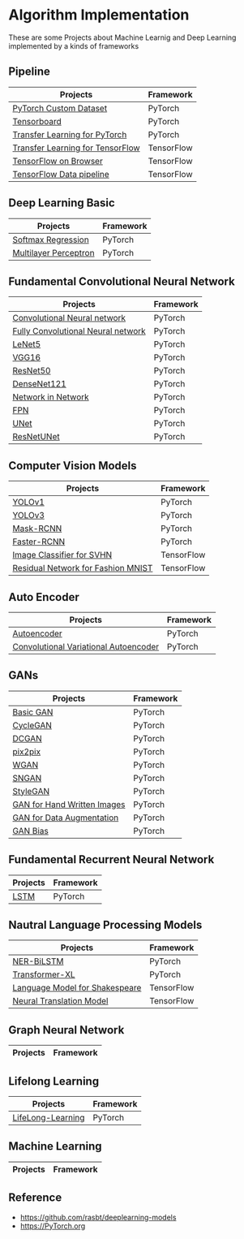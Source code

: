 # Algorithm Implementation

These are some Projects about Machine Learnig and Deep Learning implemented by a kinds of frameworks




## Pipeline
|  Projects |  Framework |
| --- | --- |
[PyTorch Custom Dataset](./Pipeline/Custom-Dataset.ipynb)| PyTorch |
[Tensorboard](./Pipeline/Tensorboard.ipynb)| PyTorch |
[Transfer Learning for PyTorch ](./Pipeline/PyTorch-TransferLearning.ipynb)| PyTorch |
[Transfer Learning for TensorFlow](./Pipeline/TensorFlow-Transfer-Learning)| TensorFlow |
[TensorFlow on Browser](./Pipeline/TF-Browser)| TensorFlow |
[TensorFlow Data pipeline](./Pipeline/TensorFlow-Data-pipeline.ipynb)| TensorFlow |



## Deep Learning Basic
|  Projects |  Framework |
| --- | --- |
|[Softmax Regression](./Deep-Learning-Basic/Softmax-Regression.ipynb)| PyTorch |
|[Multilayer Perceptron](./Deep-Learning-Basic/Multilayer-Perceptron.ipynb)| PyTorch |


## Fundamental Convolutional Neural Network
| Projects |  Framework |
| --- | --- |
|[Convolutional Neural network](./Fundamental-CNNs/Convolutional-Neural-network.ipynb)| PyTorch |
|[Fully Convolutional Neural network](./Fundamental-CNNs/Fully-Convolutional-Neural-Network.ipynb)| PyTorch |
|[LeNet5](./Fundamental-CNNs/LeNet-5.ipynb)| PyTorch |
|[VGG16](./Fundamental-CNNs/VGG-16.ipynb)| PyTorch |
|[ResNet50](./Fundamental-CNNs/ResNet-50.ipynb)| PyTorch |
|[DenseNet121](./Fundamental-CNNs/DenseNet-121.ipynb)| PyTorch |
|[Network in Network](./Fundamental-CNNs/Network-in-Network.ipynb)| PyTorch |
|[ FPN ](./Fundamental-CNNs/FPN.ipynb)| PyTorch |
|[UNet](./Fundamental-CNNs/U-Net.ipynb)| PyTorch |
|[ ResNetUNet ](./v/ResNet-UNet.ipynb)| PyTorch |


## Computer Vision Models
| Projects |  Framework |
| --- | --- |
|[YOLOv1](./Computer-Vision-Models/YOLO-v1.ipynb)| PyTorch |
|[YOLOv3](./Computer-Vision-Models/YOLO-v3/YOLOv3.ipynb)| PyTorch |
|[Mask-RCNN](./Computer-Vision-Models/Mask-RCNN)| PyTorch |
|[Faster-RCNN](./Computer-Vision-Models/Faster-RCNN)| PyTorch |
|[Image Classifier for SVHN](./Computer-Vision-Models/Image-Classifier-SVHN.ipynb)| TensorFlow |
|[Residual Network for Fashion MNIST](./Computer-Vision-Models/Residual-Network-Fashion-MNIST.ipynb)| TensorFlow |

## Auto Encoder
|  Projects |  Framework |
| --- | --- |
|[Autoencoder](./Auto-Encoder/Basic-Auto-Encoder.ipynb)| PyTorch |
|[ Convolutional Variational Autoencoder](./Auto-Encoder/Convolutional-Variational-Autoencoder.ipynb)| PyTorch |


## GANs
|  Projects |  Framework |
| --- | --- |
|[Basic GAN](./GANs/Basic-GAN.ipynb)| PyTorch |
|[CycleGAN](./GANs/CycleGAN)| PyTorch |
|[DCGAN](./GANs/DCGAN)| PyTorch |
|[pix2pix](./GANs/pix2pix)| PyTorch |
|[WGAN](./GANs/WGAN)| PyTorch |
|[SNGAN](./GANs/SNGAN.ipynb)| PyTorch |
|[StyleGAN](./GANs/StyleGAN)| PyTorch |
|[GAN for Hand Written Images](./GANs/GAN-Hand-Written-Images)| PyTorch |
|[GAN for Data Augmentation](./GANs/GAN-Data-Augmentation)| PyTorch |
|[GAN Bias](./GANs/GAN-Bias)| PyTorch |


## Fundamental Recurrent Neural Network
| Projects |  Framework |
| --- | --- |
|[ LSTM ](./Fundamental-Recurrent-Neural-Network/LSTM.ipynb)| PyTorch |


## Nautral Language Processing Models
| Projects |  Framework |
| --- | --- |
|[NER-BiLSTM](./Natural-Language-Processing-Models/NER-BiLSTM.ipynb)| PyTorch |
|[Transformer-XL](./Natural-Language-Processing-Models/Transformer-XL.ipynb)| PyTorch |
|[Language Model for Shakespeare](./Natural-Language-Processing-Models/Language-Model-Shakespeare.ipynb)| TensorFlow |
|[Neural Translation Model](./Natural-Language-Processing-Models/Neural-Translation-Model.ipynb)| TensorFlow |


## Graph Neural Network
| Projects |  Framework |
| --- | --- |



## Lifelong Learning
|Projects|  Framework |
| --- | --- |
|[LifeLong-Learning](./LifeLong-Learning/Basic-LifeLong-Learning.ipynb)| PyTorch |



## Machine Learning
| Projects |  Framework |
| --- | --- |





## Reference
- https://github.com/rasbt/deeplearning-models
- https://PyTorch.org
